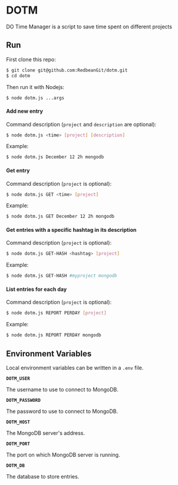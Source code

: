 
# DOTM

DO Time Manager is a script to save time spent on different projects


## Run

First clone this repo:

```bash
$ git clone git@github.com:RedbeanGit/dotm.git
$ cd dotm
```

Then run it with Nodejs:

```bash
$ node dotm.js ...args
```

#### Add new entry

Command description (`project` and `description` are optional):

```bash
$ node dotm.js <time> [project] [description]
```

Example:

```bash
$ node dotm.js December 12 2h mongodb
```

#### Get entry

Command description (`project` is optional):

```bash
$ node dotm.js GET <time> [project]
```

Example:

```bash
$ node dotm.js GET December 12 2h mongodb
```

#### Get entries with a specific hashtag in its description

Command description (`project` is optional):

```bash
$ node dotm.js GET-HASH <hashtag> [project]
```

Example:

```bash
$ node dotm.js GET-HASH #myproject mongodb
```

#### List entries for each day

Command description (`project` is optional):

```bash
$ node dotm.js REPORT PERDAY [project]
```

Example:

```bash
$ node dotm.js REPORT PERDAY mongodb
```
## Environment Variables

Local environment variables can be written in a `.env` file.

**`DOTM_USER`**

The username to use to connect to MongoDB.

**`DOTM_PASSWORD`**

The password to use to connect to MongoDB.

**`DOTM_HOST`**

The MongoDB server's address.

**`DOTM_PORT`**

The port on which MongoDB server is running.

**`DOTM_DB`**

The database to store entries.